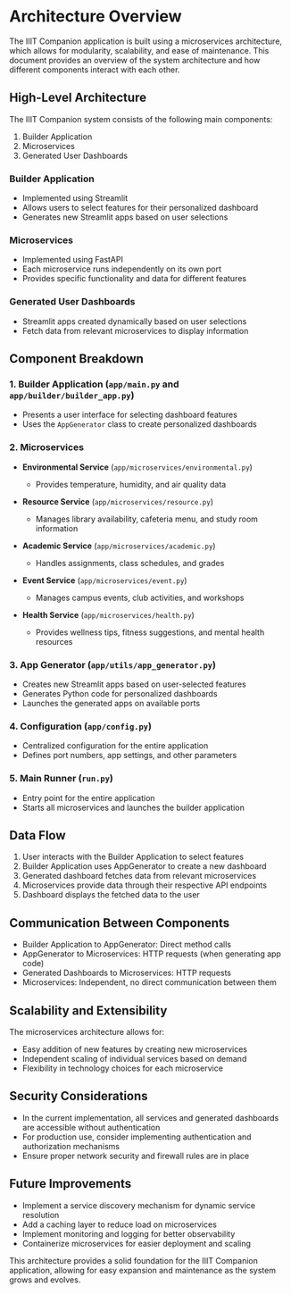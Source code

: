 # Architecture Overview

The IIIT Companion application is built using a microservices architecture, which allows for modularity, scalability, and ease of maintenance. This document provides an overview of the system architecture and how different components interact with each other.

## High-Level Architecture

The IIIT Companion system consists of the following main components:

1. Builder Application
2. Microservices
3. Generated User Dashboards

### Builder Application

- Implemented using Streamlit
- Allows users to select features for their personalized dashboard
- Generates new Streamlit apps based on user selections

### Microservices

- Implemented using FastAPI
- Each microservice runs independently on its own port
- Provides specific functionality and data for different features

### Generated User Dashboards

- Streamlit apps created dynamically based on user selections
- Fetch data from relevant microservices to display information

## Component Breakdown

### 1. Builder Application (`app/main.py` and `app/builder/builder_app.py`)

- Presents a user interface for selecting dashboard features
- Uses the `AppGenerator` class to create personalized dashboards

### 2. Microservices

- **Environmental Service** (`app/microservices/environmental.py`)
  - Provides temperature, humidity, and air quality data

- **Resource Service** (`app/microservices/resource.py`)
  - Manages library availability, cafeteria menu, and study room information

- **Academic Service** (`app/microservices/academic.py`)
  - Handles assignments, class schedules, and grades

- **Event Service** (`app/microservices/event.py`)
  - Manages campus events, club activities, and workshops

- **Health Service** (`app/microservices/health.py`)
  - Provides wellness tips, fitness suggestions, and mental health resources

### 3. App Generator (`app/utils/app_generator.py`)

- Creates new Streamlit apps based on user-selected features
- Generates Python code for personalized dashboards
- Launches the generated apps on available ports

### 4. Configuration (`app/config.py`)

- Centralized configuration for the entire application
- Defines port numbers, app settings, and other parameters

### 5. Main Runner (`run.py`)

- Entry point for the entire application
- Starts all microservices and launches the builder application

## Data Flow

1. User interacts with the Builder Application to select features
2. Builder Application uses AppGenerator to create a new dashboard
3. Generated dashboard fetches data from relevant microservices
4. Microservices provide data through their respective API endpoints
5. Dashboard displays the fetched data to the user

## Communication Between Components

- Builder Application to AppGenerator: Direct method calls
- AppGenerator to Microservices: HTTP requests (when generating app code)
- Generated Dashboards to Microservices: HTTP requests
- Microservices: Independent, no direct communication between them

## Scalability and Extensibility

The microservices architecture allows for:

- Easy addition of new features by creating new microservices
- Independent scaling of individual services based on demand
- Flexibility in technology choices for each microservice

## Security Considerations

- In the current implementation, all services and generated dashboards are accessible without authentication
- For production use, consider implementing authentication and authorization mechanisms
- Ensure proper network security and firewall rules are in place

## Future Improvements

- Implement a service discovery mechanism for dynamic service resolution
- Add a caching layer to reduce load on microservices
- Implement monitoring and logging for better observability
- Containerize microservices for easier deployment and scaling

This architecture provides a solid foundation for the IIIT Companion application, allowing for easy expansion and maintenance as the system grows and evolves.
